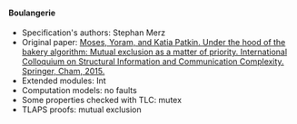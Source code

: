 #### Boulangerie
- Specification's authors: Stephan Merz
- Original paper: <a href="https://dl.acm.org/citation.cfm?id=2950394">Moses, Yoram, and Katia Patkin. Under the hood of the bakery algorithm: Mutual exclusion as a matter of priority. International Colloquium on Structural Information and Communication Complexity. Springer, Cham, 2015.</a>
- Extended modules: Int
- Computation models: no faults
- Some properties checked with TLC: mutex
- TLAPS proofs: mutual exclusion

